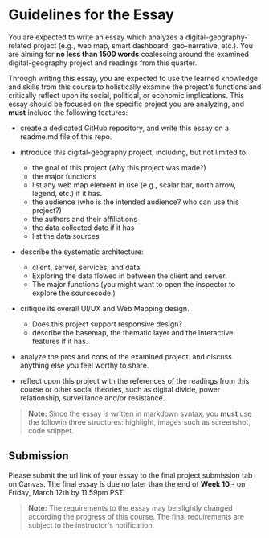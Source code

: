 # Guidelines for the Essay

You are expected to write an essay which analyzes a digital-geography-related project (e.g., web map, smart dashboard, geo-narrative, etc.). You are aiming for **no less than 1500 words** coalescing around the examined digital-geography project and readings from this quarter.

Through writing this essay, you are expected to use the learned knowledge and skills from this course to holistically examine the project's functions and critically reflect upon its social, political, or economic implications. This essay should be focused on the specific project you are analyzing, and **must** include the following features:

- create a dedicated GitHub repository, and write this essay on a readme.md file of this repo.

- introduce this digital-geography project, including, but not limited to:
  - the goal of this project (why this project was made?)
  - the major functions
   - list any web map element in use (e.g., scalar bar, north arrow, legend, etc.) if it has. 
  - the audience (who is the intended audience? who can use this project?)
  - the authors and their affiliations 
  - the data collected date if it has
  - list the data sources
  
- describe the systematic architecture:
  - client, server, services, and data.
  - Exploring the data flowed in between the client and server.
  - The major functions (you might want to open the inspector to explore the sourcecode.)
  
- critique its overall UI/UX and Web Mapping design.
  - Does this project support responsive design?
  - describe the basemap, the thematic layer and the interactive features if it has.


- analyze the pros and cons of the examined project. and discuss anything else you feel worthy to share.

- reflect upon this project with the references of the readings from this course or other social theories, such as digital divide, power relationship, surveillance and/or resistance.

>  **Note:** Since the essay is written in markdown syntax, you **must** use the followin three structures: highlight, images such as screenshot, code snippet.

## Submission

Please submit the url link of your essay to the final project submission tab on Canvas. The final essay is due no later than the end of **Week 10** - on Friday, March 12th by 11:59pm PST.

>  **Note:** The requirements to the essay may be slightly changed according the progress of this course. The final requirements are subject to the instructor's notification.
